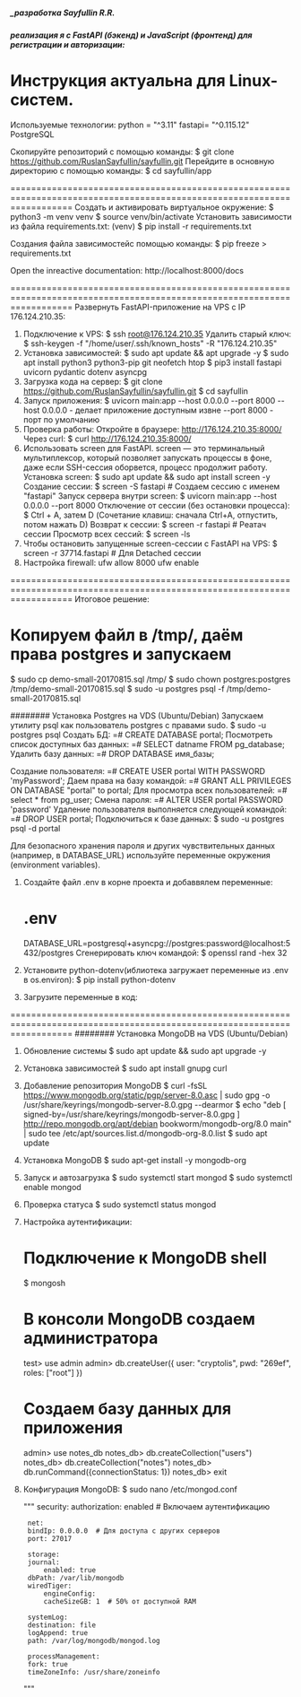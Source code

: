 ##### _разработка Sayfullin R.R.
##### реализация я с FastAPI (бэкенд) и JavaScript (фронтенд) для регистрации и авторизации:

Инструкция актуальна для Linux-систем.
========================================================================================================================
Используемые технологии:
    python = "^3.11"
    fastapi= "^0.115.12"
    PostgreSQL

Скопируйте репозиторий с помощью команды:
$ git clone https://github.com/RuslanSayfullin/sayfullin.git
Перейдите в основную директорию с помощью команды: 
$ cd sayfullin/app

========================================================================================================================
Создать и активировать виртуальное окружение: 
    $ python3 -m venv venv 
    $ source venv/bin/activate 
Установить зависимости из файла requirements.txt:
    (venv) $ pip install -r requirements.txt

Cоздания файла зависимостейс помощью команды:
    $ pip freeze > requirements.txt

Open the inreactive documentation: http://localhost:8000/docs



========================================================================================================================
Развернуть FastAPI-приложение на VPS с IP 176.124.210.35:

1. Подключение к VPS:
    $ ssh root@176.124.210.35
Удалить старый ключ:
    $ ssh-keygen -f "/home/user/.ssh/known_hosts" -R "176.124.210.35"
2. Установка зависимостей:
    $ sudo apt update && apt upgrade -y
    $ sudo apt install python3 python3-pip git neofetch htop
    $ pip3 install fastapi uvicorn pydantic dotenv asyncpg
3. Загрузка кода на сервер:
    $ git clone https://github.com/RuslanSayfullin/sayfullin.git
    $ cd sayfullin
4. Запуск приложения:
    $ uvicorn main:app --host 0.0.0.0 --port 8000
    --host 0.0.0.0  - делает приложение доступным извне
    --port 8000     - порт по умолчанию
5. Проверка работы:
    Откройте в браузере: http://176.124.210.35:8000/
    Через curl:
        $ curl http://176.124.210.35:8000/
6.  Использовать screen для FastAPI.
    screen — это терминальный мультиплексор, который позволяет запускать процессы в фоне, даже если SSH-сессия оборвется, процесс продолжит работу.
    Установка screen:
        $ sudo apt update && sudo apt install screen -y
    Создание сессии:
        $ screen -S fastapi  # Создаем сессию с именем "fastapi"
    Запуск сервера внутри screen:
        $ uvicorn main:app --host 0.0.0.0 --port 8000
    Отключение от сессии (без остановки процесса):
        $ Ctrl + A, затем D (Сочетание клавиш: сначала Ctrl+A, отпустить, потом нажать D)
    Возврат к сессии:
        $ screen -r fastapi  # Реатач сессии
    Просмотр всех сессий:
        $ screen -ls
7.  Чтобы остановить запущенные screen-сессии с FastAPI на VPS:
    $ screen -r 37714.fastapi  # Для Detached сессии
8. Настройка firewall:
    ufw allow 8000
    ufw enable
    



========================================================================================================================
Итоговое решение:
# Копируем файл в /tmp/, даём права postgres и запускаем
$ sudo cp demo-small-20170815.sql /tmp/
$ sudo chown postgres:postgres /tmp/demo-small-20170815.sql
$ sudo -u postgres psql -f /tmp/demo-small-20170815.sql



######## Установка Postgres на VDS (Ubuntu/Debian)
Запускаем утилиту psql как пользователь postgres с правами sudo.
    $ sudo -u postgres psql
Создать БД:
    =# CREATE DATABASE portal;
Посмотреть список доступных баз данных:
    =# SELECT datname FROM pg_database;
Удалить базу данных:
    =# DROP DATABASE имя_базы;


Создание пользователя:
    =# CREATE USER portal WITH PASSWORD 'myPassword';
Даем права на базу командой:
    =# GRANT ALL PRIVILEGES ON DATABASE "portal" to portal;
Для просмотра всех пользователей:
    =# select * from pg_user;
Смена пароля:
    =# ALTER USER portal PASSWORD 'password'
Удаление пользователя выполняется следующей командой:
    =# DROP USER portal;
Подключиться к базе данных:
    $ sudo -u postgres psql -d portal

Для безопасного хранения пароля и других чувствительных данных (например, в DATABASE_URL) используйте переменные окружения (environment variables).
1. Создайте файл .env в корне проекта и добаввялем переменные:

    # .env
    DATABASE_URL=postgresql+asyncpg://postgres:password@localhost:5432/postgres
    Сгенерировать ключ командой: 
        $ openssl rand -hex 32
2. Установите python-dotenv(иблиотека загружает переменные из .env в os.environ):
    $ pip install python-dotenv

3. Загрузите переменные в код:


========================================================================================================================
######## Установка MongoDB на VDS (Ubuntu/Debian)
1. Обновление системы
    $ sudo apt update && sudo apt upgrade -y
2. Установка зависимостей
    $ sudo apt install gnupg curl
3. Добавление репозитория MongoDB
    $ curl -fsSL https://www.mongodb.org/static/pgp/server-8.0.asc | sudo gpg -o /usr/share/keyrings/mongodb-server-8.0.gpg --dearmor
    $ echo "deb [ signed-by=/usr/share/keyrings/mongodb-server-8.0.gpg ] http://repo.mongodb.org/apt/debian bookworm/mongodb-org/8.0 main" | sudo tee /etc/apt/sources.list.d/mongodb-org-8.0.list
    $ sudo apt update
4. Установка MongoDB
    $ sudo apt-get install -y mongodb-org
5. Запуск и автозагрузка
    $ sudo systemctl start mongod
    $ sudo systemctl enable mongod
6. Проверка статуса
    $ sudo systemctl status mongod
7. Настройка аутентификации:    
    # Подключение к MongoDB shell
    $ mongosh

    # В консоли MongoDB создаем администратора
    test> use admin
    admin> db.createUser({
            user: "cryptolis",
            pwd: "269ef",
            roles: ["root"]
        })

    # Создаем базу данных для приложения
    admin> use notes_db
    notes_db> db.createCollection("users")
    notes_db> db.createCollection("notes")
    notes_db> db.runCommand({connectionStatus: 1})
    notes_db> exit

8. Конфигурация MongoDB:
    $ sudo nano /etc/mongod.conf

    """
        security:
        authorization: enabled  # Включаем аутентификацию

        net:
        bindIp: 0.0.0.0  # Для доступа с других серверов
        port: 27017

        storage:
        journal:
            enabled: true
        dbPath: /var/lib/mongodb
        wiredTiger:
            engineConfig:
            cacheSizeGB: 1  # 50% от доступной RAM

        systemLog:
        destination: file
        logAppend: true
        path: /var/log/mongodb/mongod.log

        processManagement:
        fork: true
        timeZoneInfo: /usr/share/zoneinfo
    """
